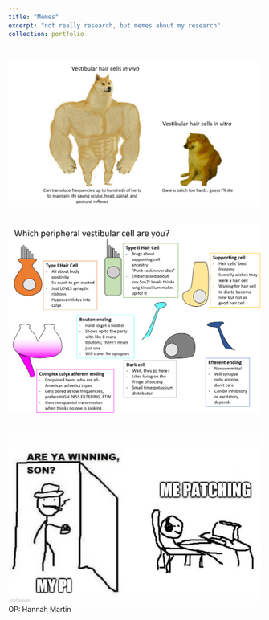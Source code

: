 ```yaml
---
title: "Memes"
excerpt: "not really research, but memes about my research"
collection: portfolio
---
```

<br/><img src='/images/buff doge vs crying cheems hair cell version.png'><br/>

<br/><img src='/images/personality quiz.png'><br/>

<br/><img src='/images/5afvqr.jpg'><br/>
OP: Hannah Martin
